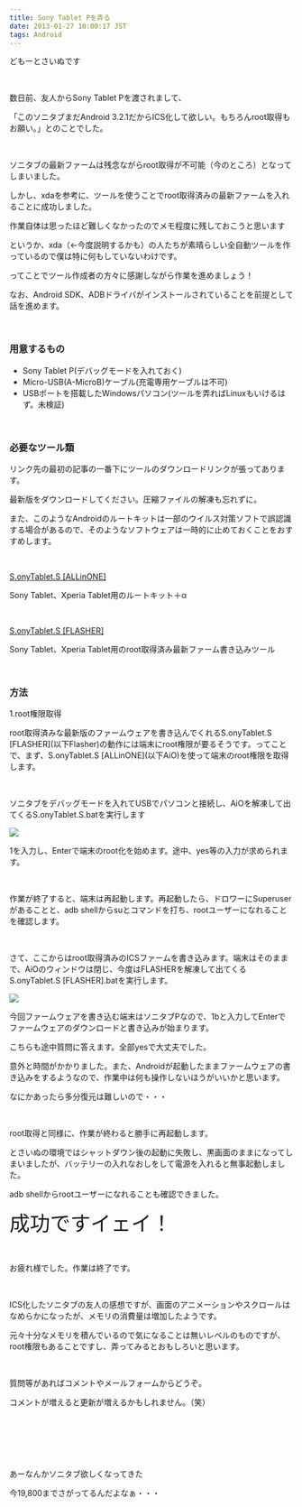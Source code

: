```yaml
---
title: Sony Tablet Pを弄る
date: 2013-01-27 10:00:17 JST
tags: Android
---
```

<p>どもーとさいぬです</p>
<p>&nbsp;</p>
<p>数日前、友人からSony Tablet Pを渡されまして、</p>
<p>「このソニタブまだAndroid 3.2.1だからICS化して欲しい。もちろんroot取得もお願い。」とのことでした。</p>
<p>&nbsp;</p>
<p>ソニタブの最新ファームは残念ながらroot取得が不可能（今のところ）となってしまいました。</p>
<p>しかし、xdaを参考に、ツールを使うことでroot取得済みの最新ファームを入れることに成功しました。</p>
<p>作業自体は思ったほど難しくなかったのでメモ程度に残しておこうと思います</p>
<p>というか、xda（←今度説明するかも）の人たちが素晴らしい全自動ツールを作っているので僕は特に何もしていないわけです。
</p>
<p>ってことでツール作成者の方々に感謝しながら作業を進めましょう！</p>
<p>なお、Android SDK、ADBドライバがインストールされていることを前提として話を進めます。</p>
<p>&nbsp;</p>
<h3>用意するもの</h3>
<ul>
<li>Sony Tablet P(デバッグモードを入れておく)</li>
<li>Micro-USB(A-MicroB)ケーブル(充電専用ケーブルは不可)</li>
<li>USBポートを搭載したWindowsパソコン(ツールを弄ればLinuxもいけるはず。未検証)</li>
</ul>
<p>&nbsp;</p>
<h3>必要なツール類</h3>
<p>リンク先の最初の記事の一番下にツールのダウンロードリンクが張ってあります。</p>
<p>最新版をダウンロードしてください。圧縮ファイルの解凍も忘れずに。</p>
<p>また、このようなAndroidのルートキットは一部のウイルス対策ソフトで誤認識する場合があるので、そのようなソフトウェアは一時的に止めておくことをおすすめします。</p>
<p>&nbsp;</p>
<p><a href="http://forum.xda-developers.com/showthread.php?t=2050126">S.onyTablet.S [ALLinONE]</a></p>
<p>Sony Tablet、Xperia Tablet用のルートキット＋α</p>
<p>&nbsp;</p>
<p><a href="http://forum.xda-developers.com/showthread.php?t=2050126">S.onyTablet.S [FLASHER]</a></p>
<p>Sony Tablet、Xperia Tablet用のroot取得済み最新ファーム書き込みツール</p>
<p>&nbsp;</p>
<h3>方法</h3>
<p>1.root権限取得</p>
<p>root取得済みな最新版のファームウェアを書き込んでくれるS.onyTablet.S [FLASHER](以下Flasher)の動作には端末にroot権限が要るそうです。ってことで、まず、S.onyTablet.S [ALLinONE](以下AiO)を使って端末のroot権限を取得します。</p>
<p>&nbsp;</p>
<p>ソニタブをデバッグモードを入れてUSBでパソコンと接続し、AiOを解凍して出てくるS.onyTablet.S.batを実行します</p>
<p><img src="https://lh3.googleusercontent.com/--1i39gQP4Vc/UQaerJ3IJpI/AAAAAAAABDQ/VaoxMKVFkSY/s640/aio1.png" /></p>
<p>1を入力し、Enterで端末のroot化を始めます。途中、yes等の入力が求められます。</p>
<p>&nbsp;</p>
<p>作業が終了すると、端末は再起動します。再起動したら、ドロワーにSuperuserがあることと、adb shellからsuとコマンドを打ち、rootユーザーになれることを確認します。</p>
<p>&nbsp;</p>
<p>さて、ここからはroot取得済みのICSファームを書き込みます。端末はそのままで、AiOのウィンドウは閉じ、今度はFLASHERを解凍して出てくるS.onyTablet.S [FLASHER].batを実行します。</p>
<p><img src="https://lh5.googleusercontent.com/-s4NxyDAQrOI/UQag7GzSCHI/AAAAAAAABDk/b82iXVDGeQI/s640/flasher1.png" /></p>
<p>今回ファームウェアを書き込む端末はソニタブPなので、1bと入力してEnterでファームウェアのダウンロードと書き込みが始まります。</p>
<p>こちらも途中質問に答えます。全部yesで大丈夫でした。</p>
<p>意外と時間がかかりました。また、Androidが起動したままファームウェアの書き込みをするようなので、作業中は何も操作しないほうがいいかと思います。</p>
<p>なにかあったら多分復元は難しいので・・・</p>
<p>&nbsp;</p>
<p>root取得と同様に、作業が終わると勝手に再起動します。</p>
<p>とさいぬの環境ではシャットダウン後の起動に失敗し、黒画面のままになってしまいましたが、バッテリーの入れなおしをして電源を入れると無事起動しました。</p>
<p>adb shellからrootユーザーになれることも確認できました。</p>
<p><span style="font-size:36px;">成功ですイェイ！</span></p>
<p>&nbsp;</p>
<p>お疲れ様でした。作業は終了です。</p>
<p>&nbsp;</p>
<p>ICS化したソニタブの友人の感想ですが、画面のアニメーションやスクロールはなめらかになったが、メモリの消費量は増加したようです。</p>
<p>元々十分なメモリを積んでいるので気になることは無いレベルのものですが、root権限もあることですし、弄ってみるとおもしろいと思います。</p>
<p>&nbsp;</p>
<p>質問等があればコメントやメールフォームからどうぞ。</p>
<p>コメントが増えると更新が増えるかもしれません。（笑）</p>
<p>&nbsp;</p>
<p>&nbsp;</p>
<p>&nbsp;</p>
<p>あーなんかソニタブ欲しくなってきた</p>
<p>今19,800までさがってるんだよなぁ・・・</p>
